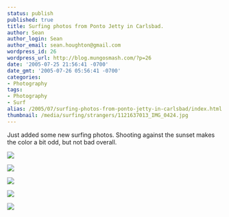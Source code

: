 ```yaml
---
status: publish
published: true
title: Surfing photos from Ponto Jetty in Carlsbad.
author: Sean
author_login: Sean
author_email: sean.houghton@gmail.com
wordpress_id: 26
wordpress_url: http://blog.mungosmash.com/?p=26
date: '2005-07-25 21:56:41 -0700'
date_gmt: '2005-07-26 05:56:41 -0700'
categories:
- Photography
tags:
- Photography
- Surf
alias: /2005/07/surfing-photos-from-ponto-jetty-in-carlsbad/index.html
thumbnail: /media/surfing/strangers/1121637013_IMG_0424.jpg
---
```

Just added some new surfing photos.  Shooting against the sunset makes the color a bit odd, but not bad overall.

![]({{site.url_root}}/media/surfing/strangers/1121636902_IMG_0396.jpg)

![]({{site.url_root}}/media/surfing/strangers/1121636939_IMG_0404.jpg)

![]({{site.url_root}}/media/surfing/strangers/1121636971_IMG_0420.jpg)

![]({{site.url_root}}/media/surfing/strangers/1121637013_IMG_0424.jpg)

![]({{site.url_root}}/media/surfing/strangers/1121637054_IMG_0428.jpg)
